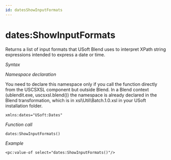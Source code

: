 ```yaml
---
id: datesShowInputFormats
---
```


# dates:ShowInputFormats

Returns a list of input formats that USoft Blend uses to interpret XPath string expressions intended to express a date or time.

*Syntax*

*Namespace declaration*

You need to declare this namespace only if you call the function directly from the USCSXSL component but outside Blend. In a Blend context (ublendit.exe, uscsxsl.blend()) the namespace is already declared in the Blend transformation, which is in xsl\\Util\\Batch.1.0.xsl in your USoft installation folder.

```
xmlns:dates="USoft:Dates"
```

*Function call*

```
dates:ShowInputFormats()
```

*Example*

```language-xml
<pc:value-of select="dates:ShowInputFormats()"/>
```

 